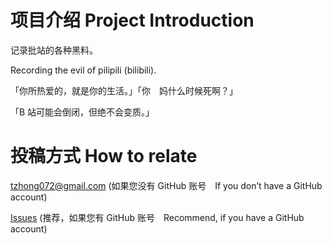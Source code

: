 # 项目介绍 Project Introduction

记录批站的各种黑料。

Recording the evil of pilipili (bilibili).

「你所热爱的，就是你的生活。」「你　妈什么时候死啊？」

「B 站可能会倒闭，但绝不会变质。」

# 投稿方式 How to relate

tzhong072@gmail.com (如果您没有 GitHub 账号　If you don’t have a GitHub account)

[Issues](https://github.com/bxx-114514/iming-blog/issues) (推荐，如果您有 GitHub 账号　Recommend, if you have a GitHub account)
